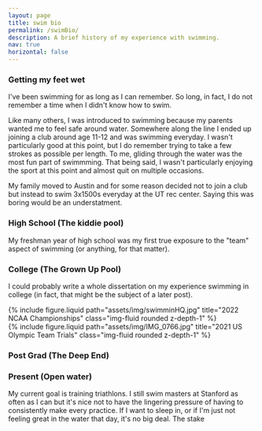 ```yaml
---
layout: page
title: swim bio
permalink: /swimBio/
description: A brief history of my experience with swimming.
nav: true
horizontal: false
---
```

### Getting my feet wet
I've been swimming for as long as I can remember. So long, in fact, I do not remember a time when I didn't know how to swim. 

Like many others, I was introduced to swimming because my parents wanted me to feel safe around water. Somewhere along the line I ended up joining a club around age 11-12 and was swimming everyday. I wasn't particularly good at this point, but I do remember trying to take a few strokes as possible per length. To me, gliding through the water was the most fun part of swimmming. That being said, I wasn't particularly enjoying the sport at this point and almost quit on multiple occasions. 

My family moved to Austin and for some reason decided not to join a club but instead to swim 3x1500s everyday at the UT rec center. Saying this was boring would be an understatment. 

### High School (The kiddie pool)
My freshman year of high school was my first true exposure to the "team" aspect of swimming (or anything, for that matter). 

### College (The Grown Up Pool)
I could probably write a whole dissertation on my experience swimming in college (in fact, that might be the subject of a later post). 


<div class = "row">
    <div class="col-md-6" >
    {% include figure.liquid path="assets/img/swimminHQ.jpg" title="2022 NCAA Championships" class="img-fluid rounded z-depth-1" %}
    </div>
    <div class="col-md-6" >
        {% include figure.liquid path="assets/img/IMG_0766.jpg" title="2021 US Olympic Team Trials" class="img-fluid rounded z-depth-1" %}
    </div>

</div>

### Post Grad (The Deep End)

### Present (Open water)
My current goal is training triathlons. I still swim masters at Stanford as often as I can but it's nice not to have the lingering pressure of having to consistently make every practice. If I want to sleep in, or if I'm just not feeling great in the water that day, it's no big deal. The stake